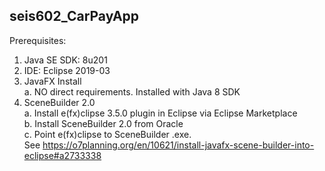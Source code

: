 <h2>seis602_CarPayApp</h2>

Prerequisites:
1. Java SE SDK: 8u201
2. IDE: Eclipse 2019-03
3. JavaFX Install  
 a. NO direct requirements. Installed with Java 8 SDK
4. SceneBuilder 2.0  
 a. Install e(fx)clipse 3.5.0 plugin in Eclipse via Eclipse Marketplace  
 b. Install SceneBuilder 2.0 from Oracle  
 c. Point e(fx)clipse to SceneBuilder .exe.  
 See https://o7planning.org/en/10621/install-javafx-scene-builder-into-eclipse#a2733338
  
 
